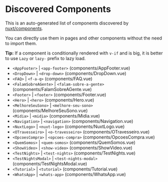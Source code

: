 # Discovered Components

This is an auto-generated list of components discovered by [nuxt/components](https://github.com/nuxt/components).

You can directly use them in pages and other components without the need to import them.

**Tip:** If a component is conditionally rendered with `v-if` and is big, it is better to use `Lazy` or `lazy-` prefix to lazy load.

- `<AppFooter>` | `<app-footer>` (components/AppFooter.vue)
- `<DropDown>` | `<drop-down>` (components/DropDown.vue)
- `<FAQ>` | `<f-a-q>` (components/FAQ.vue)
- `<FalamSobreAGente>` | `<falam-sobre-a-gente>` (components/FalamSobreAGente.vue)
- `<Footer>` | `<footer>` (components/Footer.vue)
- `<Hero>` | `<hero>` (components/Hero.vue)
- `<MelhoreSeuSono>` | `<melhore-seu-sono>` (components/MelhoreSeuSono.vue)
- `<Midia>` | `<midia>` (components/Midia.vue)
- `<Navigation>` | `<navigation>` (components/Navigation.vue)
- `<NuxtLogo>` | `<nuxt-logo>` (components/NuxtLogo.vue)
- `<OTravesseiro>` | `<o-travesseiro>` (components/OTravesseiro.vue)
- `<OpcoesCompra>` | `<opcoes-compra>` (components/OpcoesCompra.vue)
- `<QuemSomos>` | `<quem-somos>` (components/QuemSomos.vue)
- `<ShowVideo>` | `<show-video>` (components/ShowVideo.vue)
- `<TestNights>` | `<test-nights>` (components/TestNights.vue)
- `<TestNightsModal>` | `<test-nights-modal>` (components/TestNightsModal.vue)
- `<Tutorial>` | `<tutorial>` (components/Tutorial.vue)
- `<WhatsApp>` | `<whats-app>` (components/WhatsApp.vue)
